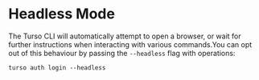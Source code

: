 # Headless Mode

The Turso CLI will automatically attempt to open a browser, or wait for further instructions when interacting with various commands.You can opt out of this behaviour by passing the `--headless` flag with operations:

```
turso auth login --headless
```
